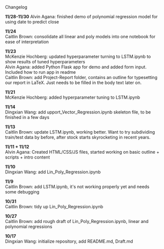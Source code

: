 Changelog

**11/28-11/30**
Alvin Agana: finished demo of polynomial regression model for using date to predict close

**11/24**  
Caitlin Brown: consolidate all linear and poly models into one notebook for ease of interpretation

**11/23**  
McKenzie Hochberg: updated hyperparameter turning to LSTM.ipynb to show results of tuned hyperparameters  
Alvin Agana: added Python Flask app for demo and added form input. Included how to run app in readme  
Caitlin Brown: add Project-Report folder, contains an outline for typesetting our report in LaTeX. Just needs to be filled in the body text later on.

**11/21**  
McKenzie Hochberg: added hyperparameter tuning to LSTM.ipynb

**11/14**   
Dingxian Wang: add upport_Vector_Regression.ipynb skeleton file, to be finished in a few days

**11/13**  
Caitlin Brown: update LSTM.ipynb, working better. Want to try subdividing train/test data by before, after stock starts skyrocketing in recent years.

**11/11 + 11/12**  
Alvin Agana: Created HTML/CSS/JS files, started working on basic outline + scripts + intro content

**11/10**  
Dingxian Wang: add Lin_Poly_Regression.ipynb

**11/9**  
Caitlin Brown: add LSTM.ipynb, it's not working properly yet and needs some debugging

**10/31**  
Caitlin Brown: tidy up Lin_Poly_Regression.ipynb

**10/27**  
Caitlin Brown: add rough draft of Lin_Poly_Regression.ipynb, linear and polynomial regressions

**10/17**  
Dingxian Wang: initialize repository, add README.md, Draft.md
